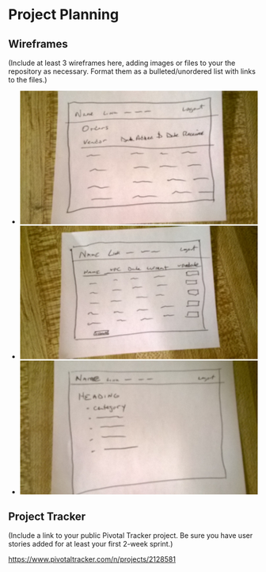 # Project Planning

## Wireframes

(Include at least 3 wireframes here, adding images or files to your the repository as necessary. Format them as a bulleted/unordered list with links to the files.)

* ![wp_20171117_23_24_10_pro](https://github.com/spkerry/liftoff-assignments/blob/master/project_02/WP_20171117_23_24_10_Pro.jpg)
* ![wp_20171117_23_24_22_pro](https://github.com/spkerry/liftoff-assignments/blob/master/project_02/wp_20171117_23_24_22_pro.jpg)
* ![wp_20171117_23_24_31_pro](https://github.com/spkerry/liftoff-assignments/blob/master/project_02/wp_20171117_23_24_31_pro.jpg)

## Project Tracker

(Include a link to your public Pivotal Tracker project. Be sure you have user stories added for at least your first 2-week sprint.)

https://www.pivotaltracker.com/n/projects/2128581
